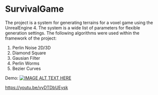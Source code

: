 # SurvivalGame
The project is a system for generating terrains for a voxel game using the UnrealEngine 4.
The system is a wide list of parameters for flexible generation settings.
The following algorithms were used within the framework of the project:

1. Perlin Noise 2D/3D
2. Diamond Square
3. Gausian Filter
4. Perlin Worms
5. Bezier Curves

Demo:
[![IMAGE ALT TEXT HERE](https://img.youtube.com/vi/vyDTDbUEysk/0.jpg)](https://www.youtube.com/watch?v=vyDTDbUEysk)


https://youtu.be/vyDTDbUEysk

